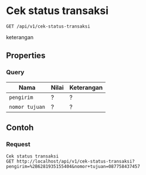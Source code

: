 # Cek status transaksi
```http
GET /api/v1/cek-status-transaksi
```
keterangan
## Properties
### Query
Nama  | Nilai | Keterangan
--- | --- | ---
<code>pengirim</code> | ? | ?
<code>nomor tujuan</code> | ? | ?

## Contoh

### Request
```http
Cek status transaksi
GET http://localhost/api/v1/cek-status-transaksi?pengirim=%2B6281935155404&nomor+tujuan=087758437457
```
